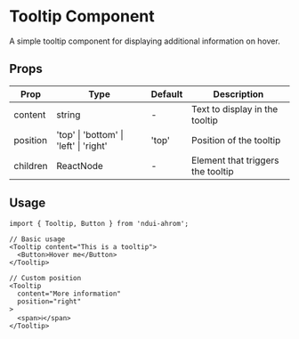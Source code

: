 # Tooltip Component

A simple tooltip component for displaying additional information on hover.

## Props

| Prop | Type | Default | Description |
|------|------|---------|-------------|
| content | string | - | Text to display in the tooltip |
| position | 'top' \| 'bottom' \| 'left' \| 'right' | 'top' | Position of the tooltip |
| children | ReactNode | - | Element that triggers the tooltip |

## Usage

```tsx
import { Tooltip, Button } from 'ndui-ahrom';

// Basic usage
<Tooltip content="This is a tooltip">
  <Button>Hover me</Button>
</Tooltip>

// Custom position
<Tooltip
  content="More information"
  position="right"
>
  <span>ℹ️</span>
</Tooltip>
```